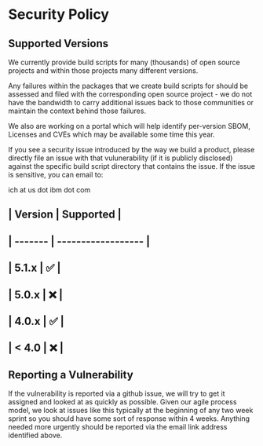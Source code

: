 # Security Policy

## Supported Versions

We currently provide build scripts for many (thousands) of open source projects and within those projects many different versions.

Any failures within the packages that we create build scripts for should be assessed and filed with the corresponding open source project - 
we do not have the bandwidth to carry additional issues back to those communities or maintain the context behind those failures.

We also are working on a portal which will help identify per-version SBOM, Licenses and CVEs which may be available some time this year.

If you see a security issue introduced by the way we build a product, please directly file an issue with that vulunerability (if it is publicly
disclosed) against the specific build script directory that contains the issue.  If the issue is sensitive, you can email to:

ich at us dot ibm dot com

## | Version | Supported          |
## | ------- | ------------------ |
## | 5.1.x   | :white_check_mark: |
## | 5.0.x   | :x:                |
## | 4.0.x   | :white_check_mark: |
## | < 4.0   | :x:                |

## Reporting a Vulnerability

If the vulnerability is reported via a github issue, we will try to get it assigned and looked at as quickly as possible.  Given
our agile process model, we look at issues like this typically at the beginning of any two week sprint so you should have some sort of
response within 4 weeks.  Anything needed more urgently should be reported via the email link address identified above.
